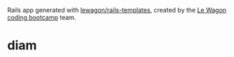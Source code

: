 Rails app generated with [lewagon/rails-templates](https://github.com/lewagon/rails-templates), created by the [Le Wagon coding bootcamp](https://www.lewagon.com) team.
# diam
